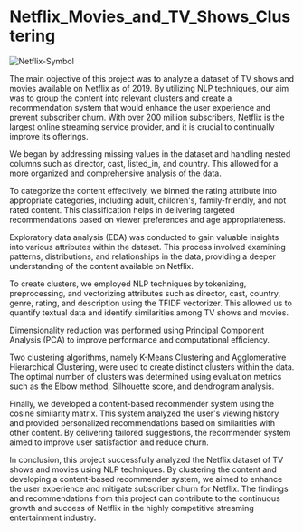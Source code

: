# Netflix_Movies_and_TV_Shows_Clustering
![Netflix-Symbol](https://github.com/Hritikrai55/Netflix_Movies_and_TV_Shows_Clustering/assets/129497779/d3c6d8ae-137c-4e6d-8da7-00b4f094bbbf)

The main objective of this project was to analyze a dataset of TV shows and movies available on Netflix as of 2019. By utilizing NLP techniques, our aim was to group the content into relevant clusters and create a recommendation system that would enhance the user experience and prevent subscriber churn. With over 200 million subscribers, Netflix is the largest online streaming service provider, and it is crucial to continually improve its offerings.

We began by addressing missing values in the dataset and handling nested columns such as director, cast, listed_in, and country. This allowed for a more organized and comprehensive analysis of the data.

To categorize the content effectively, we binned the rating attribute into appropriate categories, including adult, children's, family-friendly, and not rated content. This classification helps in delivering targeted recommendations based on viewer preferences and age appropriateness.

Exploratory data analysis (EDA) was conducted to gain valuable insights into various attributes within the dataset. This process involved examining patterns, distributions, and relationships in the data, providing a deeper understanding of the content available on Netflix.

To create clusters, we employed NLP techniques by tokenizing, preprocessing, and vectorizing attributes such as director, cast, country, genre, rating, and description using the TFIDF vectorizer. This allowed us to quantify textual data and identify similarities among TV shows and movies.

Dimensionality reduction was performed using Principal Component Analysis (PCA) to improve performance and computational efficiency.

Two clustering algorithms, namely K-Means Clustering and Agglomerative Hierarchical Clustering, were used to create distinct clusters within the data. The optimal number of clusters was determined using evaluation metrics such as the Elbow method, Silhouette score, and dendrogram analysis.

Finally, we developed a content-based recommender system using the cosine similarity matrix. This system analyzed the user's viewing history and provided personalized recommendations based on similarities with other content. By delivering tailored suggestions, the recommender system aimed to improve user satisfaction and reduce churn.

In conclusion, this project successfully analyzed the Netflix dataset of TV shows and movies using NLP techniques. By clustering the content and developing a content-based recommender system, we aimed to enhance the user experience and mitigate subscriber churn for Netflix. The findings and recommendations from this project can contribute to the continuous growth and success of Netflix in the highly competitive streaming entertainment industry.
